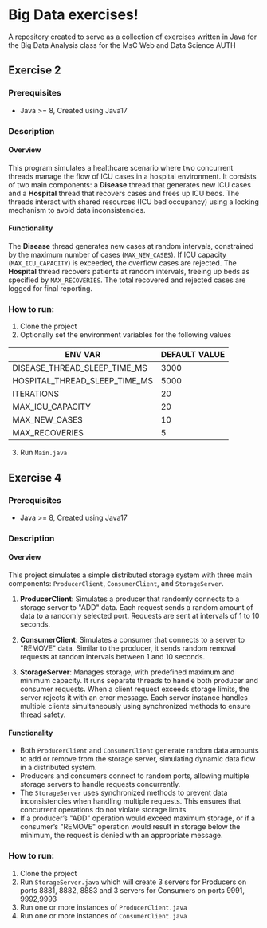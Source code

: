 
# Big Data exercises!

A repository created to serve as a collection of exercises written in Java for the Big Data Analysis class for the MsC Web and Data Science AUTH

## Exercise 2
### Prerequisites

 - Java >= 8, Created using Java17

### Description

#### Overview

This program simulates a healthcare scenario where two concurrent threads manage the flow of ICU cases in a hospital environment. It consists of two main components: a **Disease** thread that generates new ICU cases and a **Hospital** thread that recovers cases and frees up ICU beds. The threads interact with shared resources (ICU bed occupancy) using a locking mechanism to avoid data inconsistencies.

#### Functionality

The **Disease** thread generates new cases at random intervals, constrained by the maximum number of cases (`MAX_NEW_CASES`). If ICU capacity (`MAX_ICU_CAPACITY`) is exceeded, the overflow cases are rejected. The **Hospital** thread recovers patients at random intervals, freeing up beds as specified by `MAX_RECOVERIES`. The total recovered and rejected cases are logged for final reporting.

### How to run:
1. Clone the project
2. Optionally set the environment variables for the following values

| ENV VAR | DEFAULT VALUE |
|--|--|
| DISEASE_THREAD_SLEEP_TIME_MS | 3000 |
|HOSPITAL_THREAD_SLEEP_TIME_MS|5000|
|ITERATIONS|20|
|MAX_ICU_CAPACITY|20|
|MAX_NEW_CASES|10|
|MAX_RECOVERIES|5|

3. Run `Main.java`

## Exercise 4
### Prerequisites

 - Java >= 8, Created using Java17

### Description

#### Overview 
This project simulates a simple distributed storage system with three main components: `ProducerClient`, `ConsumerClient`, and `StorageServer`.

1.  **ProducerClient**: Simulates a producer that randomly connects to a storage server to "ADD" data. Each request sends a random amount of data to a randomly selected port. Requests are sent at intervals of 1 to 10 seconds.
    
3.  **ConsumerClient**: Simulates a consumer that connects to a server to "REMOVE" data. Similar to the producer, it sends random removal requests at random intervals between 1 and 10 seconds.
    
4.  **StorageServer**: Manages storage, with predefined maximum and minimum capacity. It runs separate threads to handle both producer and consumer requests. When a client request exceeds storage limits, the server rejects it with an error message. Each server instance handles multiple clients simultaneously using synchronized methods to ensure thread safety.

#### Functionality 

- Both `ProducerClient` and `ConsumerClient` generate random data amounts to add or remove from the storage server, simulating dynamic data flow in a distributed system.
- Producers and consumers connect to random ports, allowing multiple storage servers to handle requests concurrently. 
- The `StorageServer` uses synchronized methods to prevent data inconsistencies when handling multiple requests. This ensures that concurrent operations do not violate storage limits. 
- If a producer’s "ADD" operation would exceed maximum storage, or if a consumer’s "REMOVE" operation would result in storage below the minimum, the request is denied with an appropriate message.

### How to run:
1. Clone the project
2. Run `StorageServer.java` which will create 3 servers for Producers on ports 8881, 8882, 8883 and 3 servers for Consumers on ports 9991, 9992,9993
3. Run one or more instances of `ProducerClient.java` 
4. Run one or more instances of `ConsumerClient.java` 
